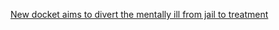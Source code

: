 [New docket aims to divert the mentally ill from jail to treatment](http://www.dailyprogress.com/news/local/new-docket-aims-to-divert-the-mentally-ill-from-jail/article_b0a6cd50-620c-11e8-9741-fb5e935dcfd0.html)
